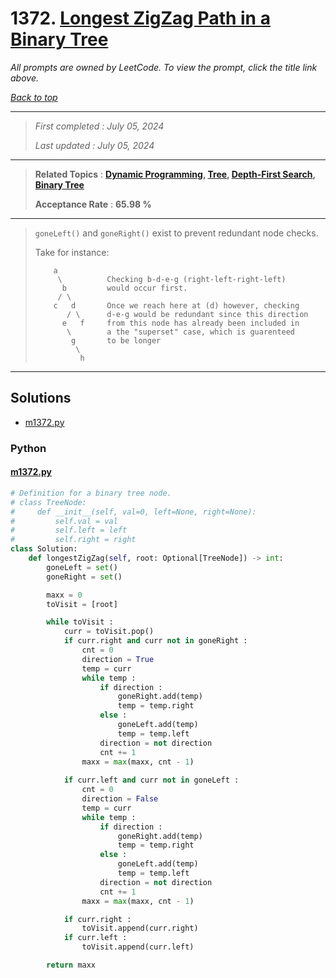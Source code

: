 # 1372. [Longest ZigZag Path in a Binary Tree](<https://leetcode.com/problems/longest-zigzag-path-in-a-binary-tree>)

*All prompts are owned by LeetCode. To view the prompt, click the title link above.*

*[Back to top](<../README.md>)*

------

> *First completed : July 05, 2024*
>
> *Last updated : July 05, 2024*

------

> **Related Topics** : **[Dynamic Programming](<by_topic/Dynamic Programming.md>), [Tree](<by_topic/Tree.md>), [Depth-First Search](<by_topic/Depth-First Search.md>), [Binary Tree](<by_topic/Binary Tree.md>)**
>
> **Acceptance Rate** : **65.98 %**

------

> `goneLeft()` and `goneRight()` exist to prevent redundant node checks. 
> 
> Take for instance:
> 
> ```
>     a           
>      \          Checking b-d-e-g (right-left-right-left)
>       b         would occur first.
>      / \        
>     c   d       Once we reach here at (d) however, checking
>        / \      d-e-g would be redundant since this direction
>       e   f     from this node has already been included in
>        \        a the "superset" case, which is guarenteed
>         g       to be longer
>          \      
>           h     
> ```

------

## Solutions

- [m1372.py](<../my-submissions/m1372.py>)
### Python
#### [m1372.py](<../my-submissions/m1372.py>)
```Python
# Definition for a binary tree node.
# class TreeNode:
#     def __init__(self, val=0, left=None, right=None):
#         self.val = val
#         self.left = left
#         self.right = right
class Solution:
    def longestZigZag(self, root: Optional[TreeNode]) -> int:
        goneLeft = set()
        goneRight = set()

        maxx = 0
        toVisit = [root]

        while toVisit :
            curr = toVisit.pop()
            if curr.right and curr not in goneRight :
                cnt = 0
                direction = True
                temp = curr
                while temp :
                    if direction :
                        goneRight.add(temp)
                        temp = temp.right
                    else :
                        goneLeft.add(temp)
                        temp = temp.left
                    direction = not direction
                    cnt += 1
                maxx = max(maxx, cnt - 1)
            
            if curr.left and curr not in goneLeft :
                cnt = 0
                direction = False
                temp = curr
                while temp :
                    if direction :
                        goneRight.add(temp)
                        temp = temp.right
                    else :
                        goneLeft.add(temp)
                        temp = temp.left
                    direction = not direction
                    cnt += 1
                maxx = max(maxx, cnt - 1)

            if curr.right :
                toVisit.append(curr.right)
            if curr.left :
                toVisit.append(curr.left)

        return maxx
```

